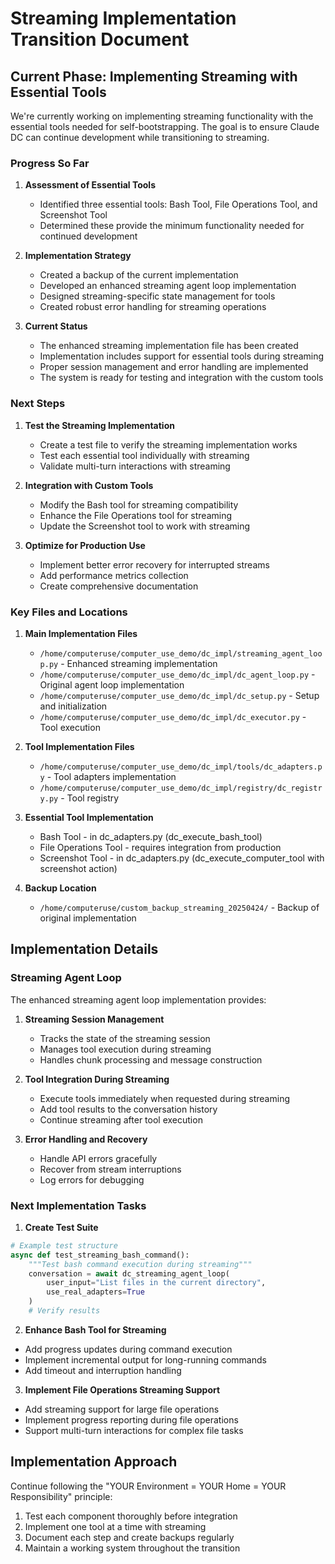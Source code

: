 # Streaming Implementation Transition Document

## Current Phase: Implementing Streaming with Essential Tools

We're currently working on implementing streaming functionality with the essential tools needed for self-bootstrapping. The goal is to ensure Claude DC can continue development while transitioning to streaming.

### Progress So Far

1. **Assessment of Essential Tools**
   - Identified three essential tools: Bash Tool, File Operations Tool, and Screenshot Tool
   - Determined these provide the minimum functionality needed for continued development

2. **Implementation Strategy**
   - Created a backup of the current implementation
   - Developed an enhanced streaming agent loop implementation
   - Designed streaming-specific state management for tools
   - Created robust error handling for streaming operations

3. **Current Status**
   - The enhanced streaming implementation file has been created
   - Implementation includes support for essential tools during streaming
   - Proper session management and error handling are implemented
   - The system is ready for testing and integration with the custom tools

### Next Steps

1. **Test the Streaming Implementation**
   - Create a test file to verify the streaming implementation works
   - Test each essential tool individually with streaming
   - Validate multi-turn interactions with streaming

2. **Integration with Custom Tools**
   - Modify the Bash tool for streaming compatibility
   - Enhance the File Operations tool for streaming
   - Update the Screenshot tool to work with streaming

3. **Optimize for Production Use**
   - Implement better error recovery for interrupted streams
   - Add performance metrics collection
   - Create comprehensive documentation

### Key Files and Locations

1. **Main Implementation Files**
   - `/home/computeruse/computer_use_demo/dc_impl/streaming_agent_loop.py` - Enhanced streaming implementation
   - `/home/computeruse/computer_use_demo/dc_impl/dc_agent_loop.py` - Original agent loop implementation
   - `/home/computeruse/computer_use_demo/dc_impl/dc_setup.py` - Setup and initialization
   - `/home/computeruse/computer_use_demo/dc_impl/dc_executor.py` - Tool execution

2. **Tool Implementation Files**
   - `/home/computeruse/computer_use_demo/dc_impl/tools/dc_adapters.py` - Tool adapters implementation
   - `/home/computeruse/computer_use_demo/dc_impl/registry/dc_registry.py` - Tool registry

3. **Essential Tool Implementation**
   - Bash Tool - in dc_adapters.py (dc_execute_bash_tool)
   - File Operations Tool - requires integration from production
   - Screenshot Tool - in dc_adapters.py (dc_execute_computer_tool with screenshot action)

4. **Backup Location**
   - `/home/computeruse/custom_backup_streaming_20250424/` - Backup of original implementation

## Implementation Details

### Streaming Agent Loop

The enhanced streaming agent loop implementation provides:

1. **Streaming Session Management**
   - Tracks the state of the streaming session
   - Manages tool execution during streaming
   - Handles chunk processing and message construction

2. **Tool Integration During Streaming**
   - Execute tools immediately when requested during streaming
   - Add tool results to the conversation history
   - Continue streaming after tool execution

3. **Error Handling and Recovery**
   - Handle API errors gracefully
   - Recover from stream interruptions
   - Log errors for debugging

### Next Implementation Tasks

1. **Create Test Suite**
```python
# Example test structure
async def test_streaming_bash_command():
    """Test bash command execution during streaming"""
    conversation = await dc_streaming_agent_loop(
        user_input="List files in the current directory",
        use_real_adapters=True
    )
    # Verify results
```

2. **Enhance Bash Tool for Streaming**
- Add progress updates during command execution
- Implement incremental output for long-running commands
- Add timeout and interruption handling

3. **Implement File Operations Streaming Support**
- Add streaming support for large file operations
- Implement progress reporting during file operations
- Support multi-turn interactions for complex file tasks

## Implementation Approach

Continue following the "YOUR Environment = YOUR Home = YOUR Responsibility" principle:

1. Test each component thoroughly before integration
2. Implement one tool at a time with streaming
3. Document each step and create backups regularly
4. Maintain a working system throughout the transition